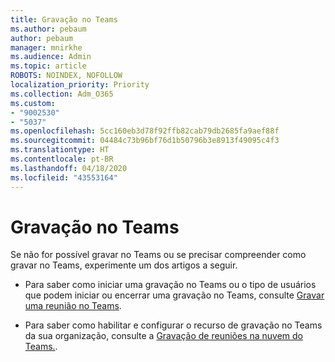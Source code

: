 ```yaml
---
title: Gravação no Teams
ms.author: pebaum
author: pebaum
manager: mnirkhe
ms.audience: Admin
ms.topic: article
ROBOTS: NOINDEX, NOFOLLOW
localization_priority: Priority
ms.collection: Adm_O365
ms.custom:
- "9002530"
- "5037"
ms.openlocfilehash: 5cc160eb3d78f92ffb82cab79db2685fa9aef88f
ms.sourcegitcommit: 04484c73b96bf76d1b50796b3e8913f49095c4f3
ms.translationtype: HT
ms.contentlocale: pt-BR
ms.lasthandoff: 04/18/2020
ms.locfileid: "43553164"
---
```

# <a name="recording-in-teams"></a>Gravação no Teams

Se não for possível gravar no Teams ou se precisar compreender como gravar no Teams, experimente um dos artigos a seguir.

- Para saber como iniciar uma gravação no Teams ou o tipo de usuários que podem iniciar ou encerrar uma gravação no Teams, consulte [Gravar uma reunião no Teams](https://support.office.com/client/34dfbe7f-b07d-4a27-b4c6-de62f1348c24).

- Para saber como habilitar e configurar o recurso de gravação no Teams da sua organização, consulte a [Gravação de reuniões na nuvem do Teams.](https://docs.microsoft.com/microsoftteams/cloud-recording).
